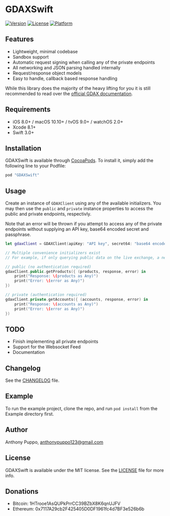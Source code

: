 # GDAXSwift

[![Version](https://img.shields.io/cocoapods/v/GDAXSwift.svg?style=flat)](http://cocoapods.org/pods/GDAXSwift)
[![License](https://img.shields.io/cocoapods/l/GDAXSwift.svg?style=flat)](http://cocoapods.org/pods/GDAXSwift)
[![Platform](https://img.shields.io/cocoapods/p/GDAXSwift.svg?style=flat)](http://cocoapods.org/pods/GDAXSwift)

## Features

* Lightweight, minimal codebase
* Sandbox support
* Automatic request signing when calling any of the private endpoints
* All networking and JSON parsing handled internally
* Request/response object models
* Easy to handle, callback based response handling

While this library does the majority of the heavy lifting for you it is still recommended to read over the [official GDAX documentation](https://docs.gdax.com/).

## Requirements

* iOS 8.0+ / macOS 10.10+ / tvOS 9.0+ / watchOS 2.0+
* Xcode 8.1+
* Swift 3.0+

## Installation

GDAXSwift is available through [CocoaPods](http://cocoapods.org). To install
it, simply add the following line to your Podfile:

```ruby
pod "GDAXSwift"
```

## Usage

Create an instance of `GDAXClient` using any of the available initializers. You may then use the `public` and `private` instance properties to access the public and private endpoints, respectivly.

Note that an error will be thrown if you attempt to access any of the private endpoints without supplying an API key, base64 encoded secret and passphrase.

```swift
let gdaxClient = GDAXClient(apiKey: "API key", secret64: "base64 encoded secret", passphrase: "passphrase", isSandbox: false)

// Multiple convenience initializers exist
// For example, if only querying public data on the live exchange, a new client may be constructed as GDAXClient()

// public (no authentication required)
gdaxClient.public.getProducts({ (products, response, error) in
	print("Response: \(products as Any)")
	print("Error: \(error as Any)")
})

// private (authentication required)
gdaxClient.private.getAccounts({ (accounts, response, error) in
	print("Response: \(accounts as Any)")
	print("Error: \(error as Any)")
})
```

## TODO

* Finish implementing all private endpoints
* Support for the Websocket Feed
* Documentation

## Changelog

See the [CHANGELOG](./CHANGELOG) file.

## Example

To run the example project, clone the repo, and run `pod install` from the Example directory first.

## Author

Anthony Puppo, anthonypuppo123@gmail.com

## License

GDAXSwift is available under the MIT license. See the [LICENSE](./LICENSE) file for more info.

## Donations

* Bitcoin: 1HTrooe1AsQUPkPrrCC39BZbX8K6qnUJFV
* Ethereum: 0x7117A29cb2F425405D0DF1961fc4d7BF3e526b6b

